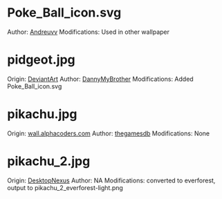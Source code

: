 # Poke_Ball_icon.svg
Author: [Andreuvv](https://commons.wikimedia.org/wiki/User:Andreuvv)
Modifications: Used in other wallpaper

# pidgeot.jpg
Origin: [DeviantArt](https://www.deviantart.com/dannymybrother/art/Mega-Pidgeot-488565013)
Author: [DannyMyBrother](https://www.deviantart.com/dannymybrother/gallery)
Modifications: Added Poke_Ball_icon.svg

# pikachu.jpg
Origin: [wall.alphacoders.com](https://wall.alphacoders.com/big.php?i=531970)
Author: [thegamesdb](https://alphacoders.com/users/profile/76459/thegamesdb)
Modifications: None

# pikachu_2.jpg
Origin: [DesktopNexus](https://anime.desktopnexus.com/wallpaper/490056/)
Author: NA
Modifications: converted to everforest, output to pikachu_2_everforest-light.png
